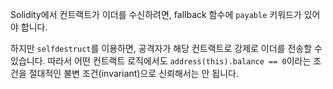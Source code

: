 Solidity에서 컨트랙트가 이더를 수신하려면, fallback 함수에 `payable` 키워드가 있어야 합니다. 

하지만 `selfdestruct`를 이용하면, 공격자가 해당 컨트랙트로 강제로 이더를 전송할 수 있습니다. 따라서 어떤 컨트랙트 로직에서도 `address(this).balance == 0`이라는 조건을 절대적인 불변 조건(invariant)으로 신뢰해서는 안 됩니다.